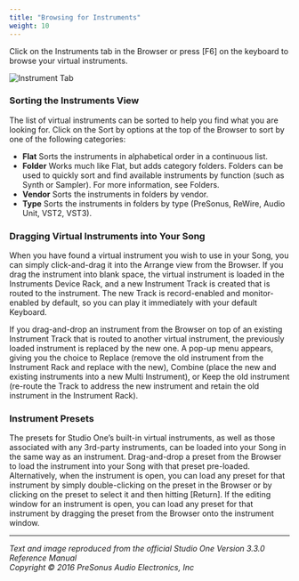 ```yaml
---
title: "Browsing for Instruments"
weight: 10
---
```


<!-- # Browsing for Instruments -->

Click on the Instruments tab in the Browser or press [F6] on the keyboard to browse your virtual instruments.

![Instrument Tab](/Images/BrowserInstrumentTab3_1_234x397.png)

### Sorting the Instruments View

The list of virtual instruments can be sorted to help you find what you are looking for. Click on the Sort by options at the top of the Browser to sort by one of the following categories:

* **Flat** Sorts the instruments in alphabetical order in a continuous list.
* **Folder** Works much like Flat, but adds category folders. Folders can be used to quickly sort and find available instruments by function (such as Synth or Sampler). For more information, see Folders.
* **Vendor** Sorts the instruments in folders by vendor.
* **Type** Sorts the instruments in folders by type (PreSonus, ReWire, Audio Unit, VST2, VST3).

### Dragging Virtual Instruments into Your Song

When you have found a virtual instrument you wish to use in your Song, you can simply click-and-drag it into the Arrange view from the Browser. If you drag the instrument into blank space, the virtual instrument is loaded in the Instruments Device Rack, and a new Instrument Track is created that is routed to the instrument. The new Track is record-enabled and monitor-enabled by default, so you can play it immediately with your default Keyboard.

If you drag-and-drop an instrument from the Browser on top of an existing Instrument Track that is routed to another virtual instrument, the previously loaded instrument is replaced by the new one. A pop-up menu appears, giving you the choice to Replace (remove the old instrument from the Instrument Rack and replace with the new), Combine (place the new and existing instruments into a new Multi Instrument), or Keep the old instrument (re-route the Track to address the new instrument and retain the old instrument in the Instrument Rack).

### Instrument Presets

The presets for Studio One’s built-in virtual instruments, as well as those associated with any 3rd-party instruments, can be loaded into your Song in the same way as an instrument. Drag-and-drop a preset from the Browser to load the instrument into your Song with that preset pre-loaded. Alternatively, when the instrument is open, you can load any preset for that instrument by simply double-clicking on the preset in the Browser or by clicking on the preset to select it and then hitting [Return]. If the editing window for an instrument is open, you can load any preset for that instrument by dragging the preset from the Browser onto the instrument window.

---

_Text and image reproduced from the official Studio One Version 3.3.0 Reference Manual_  
_Copyright © 2016 PreSonus Audio Electronics, Inc_
